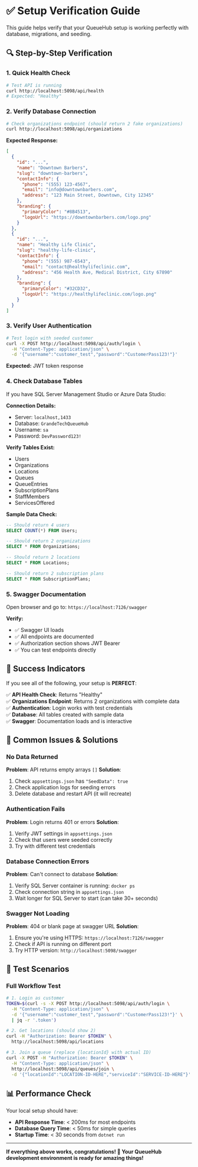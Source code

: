 # ✅ Setup Verification Guide

This guide helps verify that your QueueHub setup is working perfectly with database, migrations, and seeding.

## 🔍 Step-by-Step Verification

### 1. Quick Health Check
```bash
# Test API is running
curl http://localhost:5098/api/health
# Expected: "Healthy"
```

### 2. Verify Database Connection
```bash
# Check organizations endpoint (should return 2 fake organizations)
curl http://localhost:5098/api/organizations
```

**Expected Response:**
```json
[
  {
    "id": "...",
    "name": "Downtown Barbers",
    "slug": "downtown-barbers",
    "contactInfo": {
      "phone": "(555) 123-4567",
      "email": "info@downtownbarbers.com",
      "address": "123 Main Street, Downtown, City 12345"
    },
    "branding": {
      "primaryColor": "#8B4513",
      "logoUrl": "https://downtownbarbers.com/logo.png"
    }
  },
  {
    "id": "...",
    "name": "Healthy Life Clinic",
    "slug": "healthy-life-clinic",
    "contactInfo": {
      "phone": "(555) 987-6543",
      "email": "contact@healthylifeclinic.com",
      "address": "456 Health Ave, Medical District, City 67890"
    },
    "branding": {
      "primaryColor": "#32CD32",
      "logoUrl": "https://healthylifeclinic.com/logo.png"
    }
  }
]
```

### 3. Verify User Authentication
```bash
# Test login with seeded customer
curl -X POST http://localhost:5098/api/auth/login \
  -H "Content-Type: application/json" \
  -d '{"username":"customer_test","password":"CustomerPass123!"}'
```

**Expected:** JWT token response

### 4. Check Database Tables
If you have SQL Server Management Studio or Azure Data Studio:

**Connection Details:**
- Server: `localhost,1433`
- Database: `GrandeTechQueueHub`
- Username: `sa`
- Password: `DevPassword123!`

**Verify Tables Exist:**
- Users
- Organizations
- Locations
- Queues
- QueueEntries
- SubscriptionPlans
- StaffMembers
- ServicesOffered

**Sample Data Check:**
```sql
-- Should return 4 users
SELECT COUNT(*) FROM Users;

-- Should return 2 organizations
SELECT * FROM Organizations;

-- Should return 2 locations
SELECT * FROM Locations;

-- Should return 2 subscription plans
SELECT * FROM SubscriptionPlans;
```

### 5. Swagger Documentation
Open browser and go to: `https://localhost:7126/swagger`

**Verify:**
- ✅ Swagger UI loads
- ✅ All endpoints are documented
- ✅ Authorization section shows JWT Bearer
- ✅ You can test endpoints directly

## 🎉 Success Indicators

If you see all of the following, your setup is **PERFECT**:

✅ **API Health Check**: Returns "Healthy"  
✅ **Organizations Endpoint**: Returns 2 organizations with complete data  
✅ **Authentication**: Login works with test credentials  
✅ **Database**: All tables created with sample data  
✅ **Swagger**: Documentation loads and is interactive  

## 🚨 Common Issues & Solutions

### No Data Returned
**Problem**: API returns empty arrays `[]`
**Solution**: 
1. Check `appsettings.json` has `"SeedData": true`
2. Check application logs for seeding errors
3. Delete database and restart API (it will recreate)

### Authentication Fails
**Problem**: Login returns 401 or errors
**Solution**:
1. Verify JWT settings in `appsettings.json`
2. Check that users were seeded correctly
3. Try with different test credentials

### Database Connection Errors
**Problem**: Can't connect to database
**Solution**:
1. Verify SQL Server container is running: `docker ps`
2. Check connection string in `appsettings.json`
3. Wait longer for SQL Server to start (can take 30+ seconds)

### Swagger Not Loading
**Problem**: 404 or blank page at swagger URL
**Solution**:
1. Ensure you're using HTTPS: `https://localhost:7126/swagger`
2. Check if API is running on different port
3. Try HTTP version: `http://localhost:5098/swagger`

## 🎯 Test Scenarios

### Full Workflow Test
```bash
# 1. Login as customer
TOKEN=$(curl -s -X POST http://localhost:5098/api/auth/login \
  -H "Content-Type: application/json" \
  -d '{"username":"customer_test","password":"CustomerPass123!"}' \
  | jq -r '.token')

# 2. Get locations (should show 2)
curl -H "Authorization: Bearer $TOKEN" \
  http://localhost:5098/api/locations

# 3. Join a queue (replace {locationId} with actual ID)
curl -X POST -H "Authorization: Bearer $TOKEN" \
  -H "Content-Type: application/json" \
  http://localhost:5098/api/queues/join \
  -d '{"locationId":"LOCATION-ID-HERE","serviceId":"SERVICE-ID-HERE"}'
```

## 📊 Performance Check

Your local setup should have:
- **API Response Time**: < 200ms for most endpoints
- **Database Query Time**: < 50ms for simple queries
- **Startup Time**: < 30 seconds from `dotnet run`

---

**If everything above works, congratulations! 🎉 Your QueueHub development environment is ready for amazing things!** 